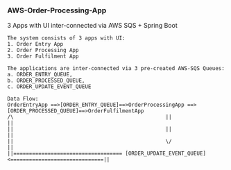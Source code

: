 ### AWS-Order-Processing-App
  3 Apps with UI inter-connected via AWS SQS + Spring Boot
 
	The system consists of 3 apps with UI:
	1. Order Entry App 
	2. Order Processing App
	3. Order Fulfilment App
    
	The applications are inter-connected via 3 pre-created AWS-SQS Queues: 
	a. ORDER_ENTRY_QUEUE,
	b. ORDER_PROCESSED_QUEUE,
	c. ORDER_UPDATE_EVENT_QUEUE
  
	Data Flow:      
	OrderEntryApp ==>[ORDER_ENTRY_QUEUE]==>OrderProcessingApp ==> [ORDER_PROCESSED_QUEUE]==>OrderFulfilmentApp
	/\                                                 ||                                           ||
	||                                                 ||                                           ||  
	||                                                 \/                                           ||
	||=================================== [ORDER_UPDATE_EVENT_QUEUE] <==============================||
                                                  
                                                  
                                 
                                    
  
